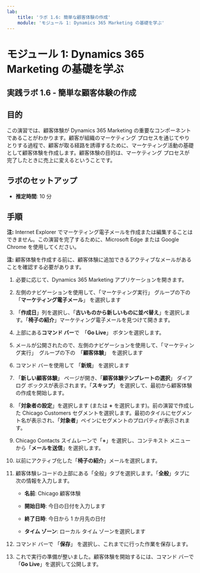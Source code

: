 ```yaml
---
lab:
    title: 'ラボ 1.6: 簡単な顧客体験の作成'
    module: 'モジュール 1: Dynamics 365 Marketing の基礎を学ぶ'
---
```


モジュール 1: Dynamics 365 Marketing の基礎を学ぶ
========================

## 実践ラボ 1.6 - 簡単な顧客体験の作成

## 目的

この演習では、顧客体験が Dynamics 365 Marketing の重要なコンポーネントであることがわかります。顧客が組織のマーケティング プロセスを通じてやりとりする過程で、顧客が取る経路を誘導するために、マーケティング活動の基礎として顧客体験を作成します。顧客体験の目的は、マーケティング プロセスが完了したときに売上に変えるということです。

## ラボのセットアップ

  - **推定時間**: 10 分

## 手順

**注:** Internet Explorer でマーケティング電子メールを作成または編集することはできません。この演習を完了するために、Microsoft Edge または Google Chrome を使用してください。

**注:** 顧客体験を作成する前に、顧客体験に追加できるアクティブなメールがあることを確認する必要があります。 

1. 必要に応じて、Dynamics 365 Marketing アプリケーションを開きます。 

2. 左側のナビゲーションを使用して、「マーケティング実行」 グループの下の 「**マーケティング電子メール**」 を選択します

3. 「**作成日**」列を選択し、「**古いものから新しいものに並べ替え**」を選択します。「**椅子の紹介**」マーケティング電子メールを見つけて開きます。 

4. 上部にある**コマンド バー**で　「**Go Live**」 ボタンを選択します。 

5. メールが公開されたので、左側のナビゲーションを使用して、「マーケティング実行」　グループの下の　「**顧客体験**」　を選択します

6. コマンド バーを使用して 「**新規**」 を選択します 

7. 「**新しい顧客体験**」 ページが開き、「**顧客体験テンプレートの選択**」 ダイアログ ボックスが表示されます。「**スキップ**」 を選択して、最初から顧客体験の作成を開始します。

8. 「**対象者の設定**」を選択します (または **+** を選択します)。前の演習で作成した Chicago  Customers セグメントを選択します。最初のタイルにセグメント名が表示され、「**対象者**」ペインにセグメントのプロパティが表示されます。

9. Chicago Contacts スイムレーンで「**+**」を選択し、コンテキスト メニューから「**メールを送信**」を選択します。

10. 以前にアクティブ化した「**椅子の紹介**」メールを選択します。 

11. 顧客体験レコードの上部にある「全般」タブを選択します。「**全般**」タブに次の情報を入力します。

	- **名前**: Chicago 顧客体験

	- **開始日時**: 今日の日付を入力します

	- **終了日時**: 今日から 1 か月先の日付

	- **タイム ゾーン**: ローカル タイム ゾーンを選択します 

12. コマンド バーで 「**保存**」 を選択し、これまでに行った作業を保存します。

13. これで実行の準備が整いました。顧客体験を開始するには、コマンド バーで「**Go Live**」を選択して公開します。
